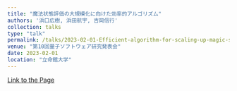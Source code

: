 ```yaml
---
title: "魔法状態評価の大規模化に向けた効率的アルゴリズム"
authors: '浜口広樹, 浜田航宇, 吉岡信行'
collection: talks
type: "talk"
permalink: /talks/2023-02-01-Efficient-algorithm-for-scaling-up-magic-state-evaluation
venue: "第10回量子ソフトウェア研究発表会"
date: 2023-02-01
location: "立命館大学"
---
```


[Link to the Page](https://www.ipsj.or.jp/kenkyukai/event/qs10.html)
